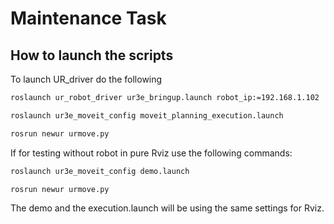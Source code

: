# Maintenance Task
## How to launch the scripts
To launch UR_driver do the following
```bash
roslaunch ur_robot_driver ur3e_bringup.launch robot_ip:=192.168.1.102
```
```bash
roslaunch ur3e_moveit_config moveit_planning_execution.launch 
```
```bash 
rosrun newur urmove.py 
```
If for testing without robot in pure Rviz use the following commands: 
```bash 
roslaunch ur3e_moveit_config demo.launch
```
```bash 
rosrun newur urmove.py 
```
The demo and the execution.launch will be using the same settings for Rviz. 